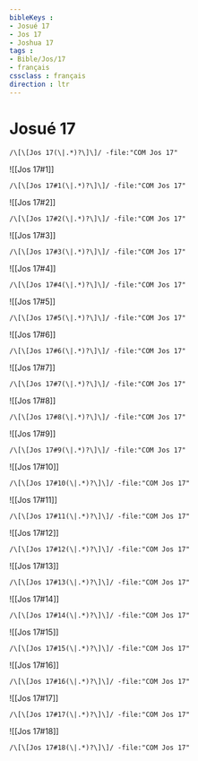 ```yaml
---
bibleKeys : 
- Josué 17
- Jos 17
- Joshua 17
tags : 
- Bible/Jos/17
- français
cssclass : français
direction : ltr
---
```


# Josué 17

```query
/\[\[Jos 17(\|.*)?\]\]/ -file:"COM Jos 17"
```



![[Jos 17#1]]

```query
/\[\[Jos 17#1(\|.*)?\]\]/ -file:"COM Jos 17"
```

![[Jos 17#2]]

```query
/\[\[Jos 17#2(\|.*)?\]\]/ -file:"COM Jos 17"
```

![[Jos 17#3]]

```query
/\[\[Jos 17#3(\|.*)?\]\]/ -file:"COM Jos 17"
```

![[Jos 17#4]]

```query
/\[\[Jos 17#4(\|.*)?\]\]/ -file:"COM Jos 17"
```

![[Jos 17#5]]

```query
/\[\[Jos 17#5(\|.*)?\]\]/ -file:"COM Jos 17"
```

![[Jos 17#6]]

```query
/\[\[Jos 17#6(\|.*)?\]\]/ -file:"COM Jos 17"
```

![[Jos 17#7]]

```query
/\[\[Jos 17#7(\|.*)?\]\]/ -file:"COM Jos 17"
```

![[Jos 17#8]]

```query
/\[\[Jos 17#8(\|.*)?\]\]/ -file:"COM Jos 17"
```

![[Jos 17#9]]

```query
/\[\[Jos 17#9(\|.*)?\]\]/ -file:"COM Jos 17"
```

![[Jos 17#10]]

```query
/\[\[Jos 17#10(\|.*)?\]\]/ -file:"COM Jos 17"
```

![[Jos 17#11]]

```query
/\[\[Jos 17#11(\|.*)?\]\]/ -file:"COM Jos 17"
```

![[Jos 17#12]]

```query
/\[\[Jos 17#12(\|.*)?\]\]/ -file:"COM Jos 17"
```

![[Jos 17#13]]

```query
/\[\[Jos 17#13(\|.*)?\]\]/ -file:"COM Jos 17"
```

![[Jos 17#14]]

```query
/\[\[Jos 17#14(\|.*)?\]\]/ -file:"COM Jos 17"
```

![[Jos 17#15]]

```query
/\[\[Jos 17#15(\|.*)?\]\]/ -file:"COM Jos 17"
```

![[Jos 17#16]]

```query
/\[\[Jos 17#16(\|.*)?\]\]/ -file:"COM Jos 17"
```

![[Jos 17#17]]

```query
/\[\[Jos 17#17(\|.*)?\]\]/ -file:"COM Jos 17"
```

![[Jos 17#18]]

```query
/\[\[Jos 17#18(\|.*)?\]\]/ -file:"COM Jos 17"
```

